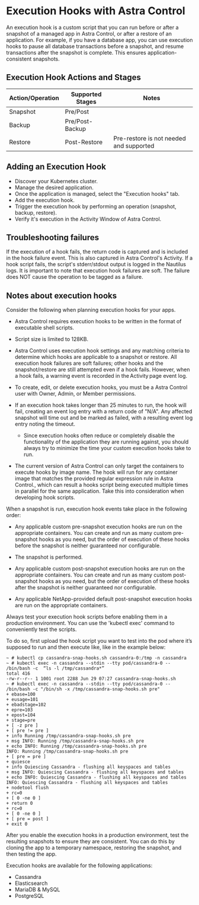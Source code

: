 # Execution Hooks with Astra Control

An execution hook is a custom script that you can run before or after a snapshot of a managed app in Astra Control, or after a restore of an application. For example, if you have a database app, you can use execution hooks to pause all database transactions before a snapshot, and resume transactions after the snapshot is complete. This ensures application-consistent snapshots.

## Execution Hook Actions and Stages

| Action/Operation | Supported Stages |               Notes                    |
| -----------------|------------------|----------------------------------------|
| Snapshot         | Pre/Post         |                                        |
| Backup           | Pre/Post-Backup  |                                        |
| Restore          | Post-Restore     |Pre-restore is not needed and supported |

## Adding an Execution Hook

* Discover your Kubernetes cluster.
* Manage the desired application.
* Once the application is managed, select the "Execution hooks" tab.
* Add the execution hook.
* Trigger the execution hook by performing an operation (snapshot, backup, restore).
* Verify it's execution in the Activity Window of Astra Control.

## Troubleshooting failures

If the execution of a hook fails, the return code is captured and is included in the hook failure event. This is also captured in Astra Control's Activity.
If a hook script fails, the script's stderr/stdout output is logged in the Nautilus logs. It is important to note that execution hook failures are soft.
The failure does NOT cause the operation to be tagged as a failure.

## Notes about execution hooks

Consider the following when planning execution hooks for your apps.

 * Astra Control requires execution hooks to be written in the format of executable shell scripts.

 * Script size is limited to 128KB.

 *  Astra Control uses execution hook settings and any matching criteria to determine which hooks are applicable to a snapshot or restore.
    All execution hook failures are soft failures; other hooks and the snapshot/restore are still attempted even if a hook fails. However, when a hook fails, a warning event is recorded in the Activity page event log.

 *  To create, edit, or delete execution hooks, you must be a Astra Control user with Owner, Admin, or Member permissions.

 *  If an execution hook takes longer than 25 minutes to run, the hook will fail, creating an event log entry with a return code of "N/A". Any affected snapshot will time out and be marked as failed, with a resulting event log entry noting the timeout.

    - Since execution hooks often reduce or completely disable the functionality of the application they are running against, you should always try to minimize the time your custom execution hooks take to run.

 *  The current version of Astra Control can only target the containers to execute hooks by image name. The hook will run for any container image that matches the provided regular expression rule in Astra Control., which can result a hooks script being executed multiple times in parallel for the same application. Take this into consideration when developing hook scripts.      

 When a snapshot is run, execution hook events take place in the following order:

  -   Any applicable custom pre-snapshot execution hooks are run on the appropriate containers. You can create and run as many custom pre-snapshot hooks as you need, but the order of execution of these hooks before the snapshot is neither guaranteed nor configurable.

  -   The snapshot is performed.

  -   Any applicable custom post-snapshot execution hooks are run on the appropriate containers. You can create and run as many custom post-snapshot hooks as you need, but the order of execution of these hooks after the snapshot is neither guaranteed nor configurable.

  -   Any applicable NetApp-provided default post-snapshot execution hooks are run on the appropriate containers.

Always test your execution hook scripts before enabling them in a production environment. You can use the 'kubectl exec' command to conveniently test the scripts.  

To do so, first upload the hook script you want to test into the pod where it’s supposed to run and then execute like, like in the example below:

```
~ # kubectl cp cassandra-snap-hooks.sh cassandra-0:/tmp -n cassandra
~ # kubectl exec -n cassandra --stdin --tty pod/cassandra-0 -- /bin/bash -c  “ls -l /tmp/cassandra*”
total 416
-rw-r--r-- 1 1001 root 2288 Jun 29 07:27 cassandra-snap-hooks.sh
~ # kubectl exec -n cassandra --stdin --tty pod/cassandra-0 -- /bin/bash -c "/bin/sh -x /tmp/cassandra-snap-hooks.sh pre"
+ ebase=100
+ eusage=101
+ ebadstage=102
+ epre=103
+ epost=104
+ stage=pre
+ [ -z pre ]
+ [ pre != pre ]
+ info Running /tmp/cassandra-snap-hooks.sh pre
+ msg INFO: Running /tmp/cassandra-snap-hooks.sh pre
+ echo INFO: Running /tmp/cassandra-snap-hooks.sh pre
INFO: Running /tmp/cassandra-snap-hooks.sh pre
+ [ pre = pre ]
+ quiesce
+ info Quiescing Cassandra - flushing all keyspaces and tables
+ msg INFO: Quiescing Cassandra - flushing all keyspaces and tables
+ echo INFO: Quiescing Cassandra - flushing all keyspaces and tables
INFO: Quiescing Cassandra - flushing all keyspaces and tables
+ nodetool flush
+ rc=0
+ [ 0 -ne 0 ]
+ return 0
+ rc=0
+ [ 0 -ne 0 ]
+ [ pre = post ]
+ exit 0
```

After you enable the execution hooks in a production environment, test the resulting snapshots to ensure they are consistent. You can do this by cloning the app to a temporary namespace, restoring the snapshot, and then testing the app.

Execution hooks are available for the following applications:

* Cassandra
* Elasticsearch
* MariaDB & MySQL
* PostgreSQL
